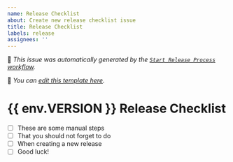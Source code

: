 ```yaml
---
name: Release Checklist
about: Create new release checklist issue
title: Release Checklist
labels: release
assignees: ''
---
```


🤖 _This issue was automatically generated by the [`Start Release Process` workflow](https://github.com/jessesquires/sandbox-gh-workflows/actions/workflows/start-release-process.yml)._

📝 _You can [edit this template here](https://github.com/jessesquires/sandbox-gh-workflows/blob/main/.github/release_checklist.md)._

# {{ env.VERSION }} Release Checklist

- [ ] These are some manual steps
- [ ] That you should not forget to do
- [ ] When creating a new release
- [ ] Good luck!